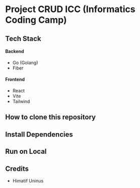 # Project CRUD ICC (Informatics Coding Camp)
## Tech Stack
#### Backend
- Go (Golang)
- Fiber
#### Frontend
- React
- Vite
- Tailwind

## How to clone this repository
## Install Dependencies
## Run on Local
## Credits
- Himatif Uninus
